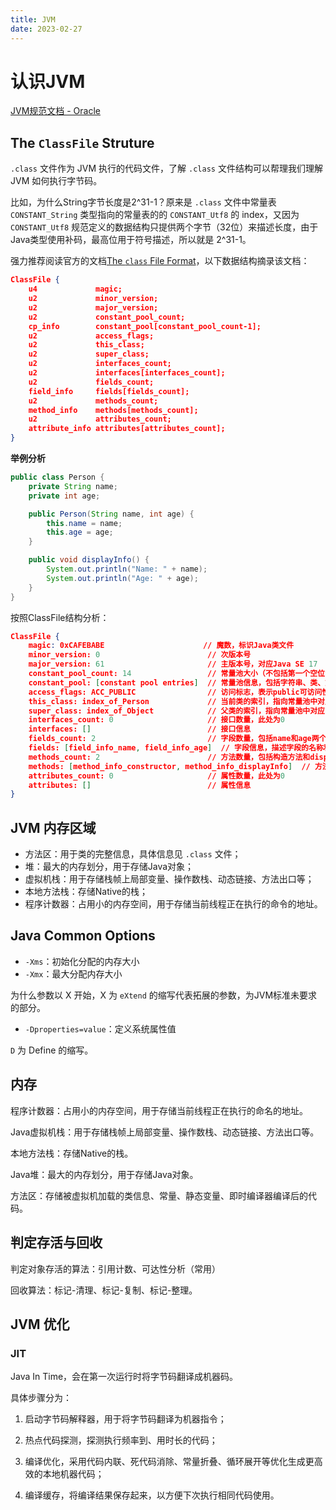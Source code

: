 ```yaml
---
title: JVM
date: 2023-02-27
---
```


# 认识JVM

[JVM规范文档 - Oracle](https://docs.oracle.com/javase/specs/jvms/se17/html/index.html)

## The `ClassFile` Struture

`.class` 文件作为 JVM 执行的代码文件，了解 `.class` 文件结构可以帮理我们理解 JVM 如何执行字节码。

比如，为什么String字节长度是2^31-1？原来是 `.class` 文件中常量表 `CONSTANT_String` 类型指向的常量表的的 `CONSTANT_Utf8` 的 index，又因为 `CONSTANT_Utf8` 规范定义的数据结构只提供两个字节（32位）来描述长度，由于Java类型使用补码，最高位用于符号描述，所以就是 2^31-1。

强力推荐阅读官方的文档[The `class` File Format](https://docs.oracle.com/javase/specs/jvms/se17/html/jvms-4.html)，以下数据结构摘录该文档：

```json
ClassFile {
    u4             magic;
    u2             minor_version;
    u2             major_version;
    u2             constant_pool_count;
    cp_info        constant_pool[constant_pool_count-1];
    u2             access_flags;
    u2             this_class;
    u2             super_class;
    u2             interfaces_count;
    u2             interfaces[interfaces_count];
    u2             fields_count;
    field_info     fields[fields_count];
    u2             methods_count;
    method_info    methods[methods_count];
    u2             attributes_count;
    attribute_info attributes[attributes_count];
}
```

**举例分析**

```java
public class Person {
    private String name;
    private int age;

    public Person(String name, int age) {
        this.name = name;
        this.age = age;
    }

    public void displayInfo() {
        System.out.println("Name: " + name);
        System.out.println("Age: " + age);
    }
}
```

按照ClassFile结构分析：

```json
ClassFile {
    magic: 0xCAFEBABE                      // 魔数，标识Java类文件
    minor_version: 0                        // 次版本号
    major_version: 61                       // 主版本号，对应Java SE 17
    constant_pool_count: 14                 // 常量池大小（不包括第一个空位置）
    constant_pool: [constant pool entries]  // 常量池信息，包括字符串、类、方法等的符号引用
    access_flags: ACC_PUBLIC                // 访问标志，表示public可访问性
    this_class: index_of_Person             // 当前类的索引，指向常量池中对应的ClassInfo项
    super_class: index_of_Object            // 父类的索引，指向常量池中对应的ClassInfo项
    interfaces_count: 0                     // 接口数量，此处为0
    interfaces: []                          // 接口信息
    fields_count: 2                         // 字段数量，包括name和age两个字段
    fields: [field_info_name, field_info_age]  // 字段信息，描述字段的名称和类型等
    methods_count: 2                        // 方法数量，包括构造方法和displayInfo方法
    methods: [method_info_constructor, method_info_displayInfo]  // 方法信息，描述方法的名称、参数及字节码等
    attributes_count: 0                     // 属性数量，此处为0
    attributes: []                          // 属性信息
}
```

## JVM 内存区域

- 方法区：用于类的完整信息，具体信息见 `.class` 文件；
- 堆：最大的内存划分，用于存储Java对象；
- 虚拟机栈：用于存储栈帧上局部变量、操作数栈、动态链接、方法出口等；
- 本地方法栈：存储Native的栈；
- 程序计数器：占用小的内存空间，用于存储当前线程正在执行的命令的地址。

## Java Common Options

- `-Xms`：初始化分配的内存大小
- `-Xmx`：最大分配内存大小

为什么参数以 X 开始，X 为 `eXtend` 的缩写代表拓展的参数，为JVM标准未要求的部分。

- `-Dproperties=value`：定义系统属性值

`D` 为 Define 的缩写。

## 内存

程序计数器：占用小的内存空间，用于存储当前线程正在执行的命名的地址。

Java虚拟机栈：用于存储栈帧上局部变量、操作数栈、动态链接、方法出口等。

本地方法栈：存储Native的栈。

Java堆：最大的内存划分，用于存储Java对象。

方法区：存储被虚拟机加载的类信息、常量、静态变量、即时编译器编译后的代码。

## 判定存活与回收

判定对象存活的算法：引用计数、可达性分析（常用）

回收算法：标记-清理、标记-复制、标记-整理。

## JVM 优化

### JIT

Java In Time，会在第一次运行时将字节码翻译成机器码。

具体步骤分为：

1. 启动字节码解释器，用于将字节码翻译为机器指令；

2. 热点代码探测，探测执行频率到、用时长的代码；

3. 编译优化，采用代码内联、死代码消除、常量折叠、循环展开等优化生成更高效的本地机器代码；

4. 编译缓存，将编译结果保存起来，以方便下次执行相同代码使用。